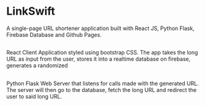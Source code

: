 # LinkSwift
A single-page URL shortener application built with React JS, Python Flask, Firebase Database and Github Pages.

## 
React Client Application styled using bootstrap CSS. The app takes the long URL as input from the user, stores it into a realtime database on firebase, generates a randomized 

## 
Python Flask Web Server that listens for calls made with the generated URL. The server will then go to the database, fetch the long URL and redirect the user to said long URL.

